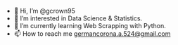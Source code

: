 - 👋 Hi, I’m @gcrown95
- 👀 I’m interested in Data Science & Statistics.
- 🌱 I’m currently learning Web Scrapping with Python.
- 📫 How to reach me germancorona.a.524@gmail.com

<!---
gcrown95/gcrown95 is a ✨ special ✨ repository because its `README.md` (this file) appears on your GitHub profile.
You can click the Preview link to take a look at your changes.
--->
